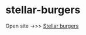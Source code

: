 # stellar-burgers
Open site ->>> [Stellar burgers](https://alexeynewdeveloper.github.io/stellar-burgers/)
